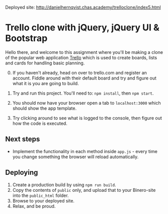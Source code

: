 Deployed site: http://danielhernqvist.chas.academy/trelloclone/index5.html




# Trello clone with jQuery, jQuery UI & Bootstrap

Hello there, and welcome to this assignment where you'll be making a clone
of the popular web application [Trello](https://trello.com) which is used to
create boards, lists and cards for handling basic planning.

0. If you haven't already, head on over to trello.com and register an account.
   Fiddle around with their default board and try and figure out what it is you
   are going to build.

1. Try and run this project. You'll need to: `npm install`, then `npm start`.
2. You should now have your browser open a tab to `localhost:3000` which should show the app template.
3. Try clicking around to see what is logged to the console, then figure out how the code is executed.

## Next steps
- Implement the functionality in each method inside `app.js` - every time you change something the browser will reload automatically.

## Deploying

1. Create a production build by using `npm run build`.
2. Copy the contents of `public` only, and upload that to your Binero-site into the `public_html` folder.
3. Browse to your deployed site.
4. Relax, and be proud.
